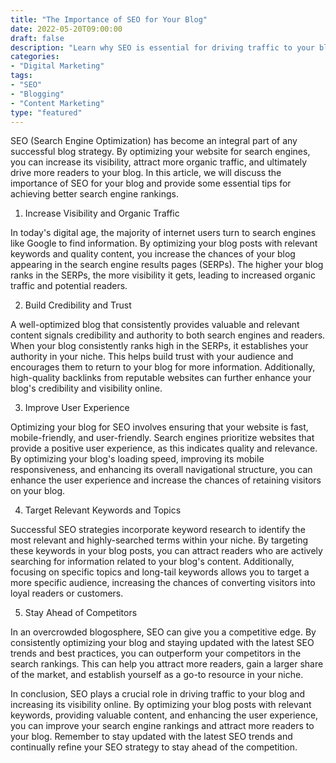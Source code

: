 ```yaml
---
title: "The Importance of SEO for Your Blog"
date: 2022-05-20T09:00:00
draft: false
description: "Learn why SEO is essential for driving traffic to your blog and increasing its visibility online."
categories:
- "Digital Marketing"
tags:
- "SEO"
- "Blogging"
- "Content Marketing"
type: "featured"
---
```


SEO (Search Engine Optimization) has become an integral part of any successful blog strategy. By optimizing your website for search engines, you can increase its visibility, attract more organic traffic, and ultimately drive more readers to your blog. In this article, we will discuss the importance of SEO for your blog and provide some essential tips for achieving better search engine rankings.

1. Increase Visibility and Organic Traffic

In today's digital age, the majority of internet users turn to search engines like Google to find information. By optimizing your blog posts with relevant keywords and quality content, you increase the chances of your blog appearing in the search engine results pages (SERPs). The higher your blog ranks in the SERPs, the more visibility it gets, leading to increased organic traffic and potential readers.

2. Build Credibility and Trust

A well-optimized blog that consistently provides valuable and relevant content signals credibility and authority to both search engines and readers. When your blog consistently ranks high in the SERPs, it establishes your authority in your niche. This helps build trust with your audience and encourages them to return to your blog for more information. Additionally, high-quality backlinks from reputable websites can further enhance your blog's credibility and visibility online.

3. Improve User Experience

Optimizing your blog for SEO involves ensuring that your website is fast, mobile-friendly, and user-friendly. Search engines prioritize websites that provide a positive user experience, as this indicates quality and relevance. By optimizing your blog's loading speed, improving its mobile responsiveness, and enhancing its overall navigational structure, you can enhance the user experience and increase the chances of retaining visitors on your blog.

4. Target Relevant Keywords and Topics

Successful SEO strategies incorporate keyword research to identify the most relevant and highly-searched terms within your niche. By targeting these keywords in your blog posts, you can attract readers who are actively searching for information related to your blog's content. Additionally, focusing on specific topics and long-tail keywords allows you to target a more specific audience, increasing the chances of converting visitors into loyal readers or customers.

5. Stay Ahead of Competitors

In an overcrowded blogosphere, SEO can give you a competitive edge. By consistently optimizing your blog and staying updated with the latest SEO trends and best practices, you can outperform your competitors in the search rankings. This can help you attract more readers, gain a larger share of the market, and establish yourself as a go-to resource in your niche.

In conclusion, SEO plays a crucial role in driving traffic to your blog and increasing its visibility online. By optimizing your blog posts with relevant keywords, providing valuable content, and enhancing the user experience, you can improve your search engine rankings and attract more readers to your blog. Remember to stay updated with the latest SEO trends and continually refine your SEO strategy to stay ahead of the competition.
